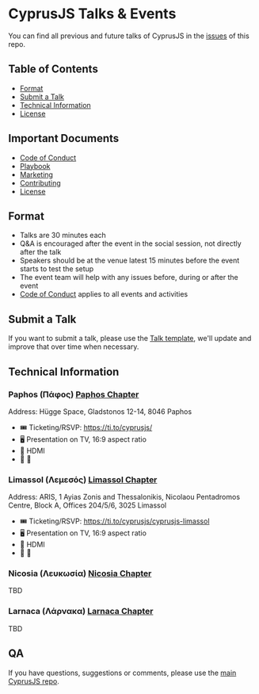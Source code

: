 # CyprusJS Talks & Events

You can find all previous and future talks of CyprusJS in the [issues](https://github.com/cyprusjs/CyprusJS/issues) of this repo.

## Table of Contents
* [Format](#format)
* [Submit a Talk](#submit-a-talk)
* [Technical Information](#technical-Information)
* [License](LICENSE)

## Important Documents

* [Code of Conduct](https://github.com/cyprusjs/CyprusJS/blob/master/CODE_OF_CONDUCT.md)
* [Playbook](https://github.com/cyprusjs/CyprusJS/blob/master/PLAYBOOK.md)
* [Marketing](https://github.com/cyprusjs/CyprusJS/blob/master/MARKETING.md)
* [Contributing](https://github.com/cyprusjs/CyprusJS/blob/master/CONTRIBUTING.md)
* [License](LICENSE)

## Format

- Talks are 30 minutes each
- Q&A is encouraged after the event in the social session, not directly after the talk
- Speakers should be at the venue latest 15 minutes before the event starts to test the setup
- The event team will help with any issues before, during or after the event
- [Code of Conduct](http://berlincodeofconduct.org) applies to all events and activities

## Submit a Talk

If you want to submit a talk, please use the [Talk template](https://github.com/cyprusjs/CyprusJS/issues/new/choose), we'll update and improve that over time when necessary.

## Technical Information

### Paphos (Πάφος) [Paphos Chapter](https://github.com/orgs/cyprusjs/teams/paphos-chapter)

Address: Hügge Space, Gladstonos 12-14, 8046 Paphos

- 🎟 Ticketing/RSVP: https://ti.to/cyprusjs/
- 🖥 Presentation on TV, 16:9 aspect ratio
- 🔗 HDMI
- 🎤 🙅‍

### Limassol (Λεμεσός) [Limassol Chapter](https://github.com/orgs/cyprusjs/teams/limassol-chapter)

Address: ARIS, 1 Ayias Zonis and Thessalonikis, Nicolaou Pentadromos Centre, Block A, Offices 204/5/6, 3025 Limassol

- 🎟 Ticketing/RSVP: https://ti.to/cyprusjs/cyprusjs-limassol
- 🖥 Presentation on TV, 16:9 aspect ratio
- 🔗 HDMI
- 🎤 🙅‍

### Nicosia (Λευκωσία) [Nicosia Chapter](https://github.com/orgs/cyprusjs/teams/nicosia-chapter)

TBD

### Larnaca (Λάρνακα) [Larnaca Chapter](https://github.com/orgs/cyprusjs/teams/larnaca-chapter)

TBD

## QA

If you have questions, suggestions or comments, please use the [main CyprusJS repo](https://github.com/cyprusjs/CyprusJS).
